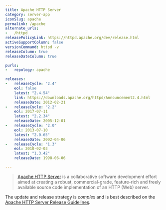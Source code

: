 ```yaml
---
title: Apache HTTP Server
category: server-app
iconSlug: apache
permalink: /apache
alternate_urls:
-   /httpd
releasePolicyLink: https://httpd.apache.org/dev/release.html
activeSupportColumn: false
versionCommand: httpd -v
releaseColumn: true
releaseDateColumn: true

purls:
-   repology: apache

releases:
-   releaseCycle: "2.4"
    eol: false
    latest: "2.4.54"
    link: https://downloads.apache.org/httpd/Announcement2.4.html
    releaseDate: 2012-02-21
-   releaseCycle: "2.2"
    eol: 2017-07-11
    latest: "2.2.34"
    releaseDate: 2005-12-01
-   releaseCycle: "2.0"
    eol: 2013-07-10
    latest: "2.0.65"
    releaseDate: 2002-04-06
-   releaseCycle: "1.3"
    eol: 2010-02-03
    latest: "1.3.42"
    releaseDate: 1998-06-06

---
```


> [Apache HTTP Server](https://httpd.apache.org/) is a collaborative software development effort
> aimed at creating a robust, commercial-grade, feature-rich and freely available source code
> implementation of an HTTP (Web) server.

The update and release strategy is _complex_ and is best described on the
[Apache HTTP Server Release Guidelines](https://httpd.apache.org/dev/release.html).

